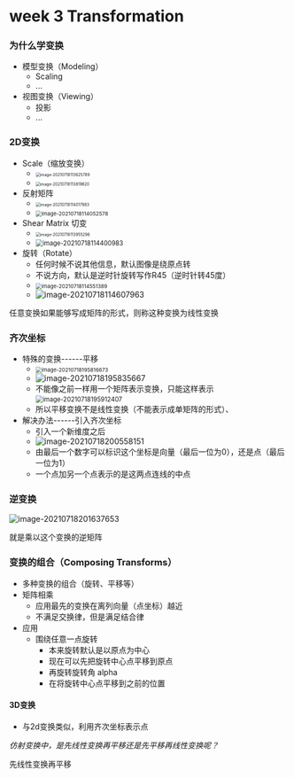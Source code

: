 # week 3 Transformation

### 为什么学变换

* 模型变换（Modeling）
  * Scaling
  * ...
* 视图变换（Viewing）
  * 投影
  * ...





### 2D变换

* Scale（缩放变换）
  * <img src="C:\Users\z\AppData\Roaming\Typora\typora-user-images\image-20210718113625789.png" alt="image-20210718113625789" style="zoom: 50%;" />
  * <img src="C:\Users\z\AppData\Roaming\Typora\typora-user-images\image-20210718113819620.png" alt="image-20210718113819620" style="zoom:50%;" />
* 反射矩阵
  * <img src="C:\Users\z\AppData\Roaming\Typora\typora-user-images\image-20210718114017983.png" alt="image-20210718114017983" style="zoom:50%;" />
  * <img src="C:\Users\z\AppData\Roaming\Typora\typora-user-images\image-20210718114052578.png" alt="image-20210718114052578" style="zoom: 67%;" />
* Shear Matrix 切变
  * <img src="C:\Users\z\AppData\Roaming\Typora\typora-user-images\image-20210718113955296.png" alt="image-20210718113955296" style="zoom:50%;" />
  * <img src="C:\Users\z\AppData\Roaming\Typora\typora-user-images\image-20210718114400983.png" alt="image-20210718114400983" style="zoom: 80%;" />
* 旋转（Rotate）
  * 任何时候不说其他信息，默认图像是绕原点转
  * 不说方向，默认是逆时针旋转写作R45（逆时针转45度）
  * <img src="C:\Users\z\AppData\Roaming\Typora\typora-user-images\image-20210718114551389.png" alt="image-20210718114551389" style="zoom:67%;" />
  * ![image-20210718114607963](C:\Users\z\AppData\Roaming\Typora\typora-user-images\image-20210718114607963.png)

任意变换如果能够写成矩阵的形式，则称这种变换为线性变换



### 齐次坐标

* 特殊的变换------平移
  * <img src="C:\Users\z\AppData\Roaming\Typora\typora-user-images\image-20210718195816673.png" alt="image-20210718195816673" style="zoom:67%;" />
  * ![image-20210718195835667](C:\Users\z\AppData\Roaming\Typora\typora-user-images\image-20210718195835667.png)
  * 不能像之前一样用一个矩阵表示变换，只能这样表示<img src="C:\Users\z\AppData\Roaming\Typora\typora-user-images\image-20210718195912407.png" alt="image-20210718195912407" style="zoom: 80%;" />
  * 所以平移变换不是线性变换（不能表示成单矩阵的形式）、
* 解决办法------引入齐次坐标
  * 引入一个新维度之后
  * ![image-20210718200558151](C:\Users\z\AppData\Roaming\Typora\typora-user-images\image-20210718200558151.png)
  * 由最后一个数字可以标识这个坐标是向量（最后一位为0），还是点（最后一位为1）
  * 一个点加另一个点表示的是这两点连线的中点



### 逆变换

![image-20210718201637653](C:\Users\z\AppData\Roaming\Typora\typora-user-images\image-20210718201637653.png)

就是乘以这个变换的逆矩阵



### 变换的组合（Composing Transforms）

* 多种变换的组合（旋转、平移等）
* 矩阵相乘
  * 应用最先的变换在离列向量（点坐标）越近
  * 不满足交换律，但是满足结合律
* 应用
  * 围绕任意一点旋转
    * 本来旋转默认是以原点为中心
    * 现在可以先把旋转中心点平移到原点
    * 再旋转旋转角 alpha
    * 在将旋转中心点平移到之前的位置





#### 3D变换

* 与2d变换类似，利用齐次坐标表示点







*仿射变换中，是先线性变换再平移还是先平移再线性变换呢？*

先线性变换再平移





